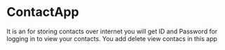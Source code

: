 # ContactApp
It is an for storing contacts over internet 
you will get ID and Password for logging in to view your contacts.
You add delete view contacs in this app
